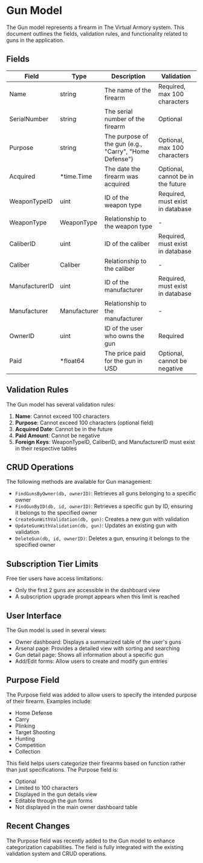 # Gun Model

The Gun model represents a firearm in The Virtual Armory system. This document outlines the fields, validation rules, and functionality related to guns in the application.

## Fields

| Field           | Type           | Description                                        | Validation                            |
|-----------------|----------------|----------------------------------------------------|---------------------------------------|
| Name            | string         | The name of the firearm                            | Required, max 100 characters          |
| SerialNumber    | string         | The serial number of the firearm                   | Optional                              |
| Purpose         | string         | The purpose of the gun (e.g., "Carry", "Home Defense") | Optional, max 100 characters     |
| Acquired        | *time.Time     | The date the firearm was acquired                  | Optional, cannot be in the future     |
| WeaponTypeID    | uint           | ID of the weapon type                              | Required, must exist in database      |
| WeaponType      | WeaponType     | Relationship to the weapon type                    | -                                     |
| CaliberID       | uint           | ID of the caliber                                  | Required, must exist in database      |
| Caliber         | Caliber        | Relationship to the caliber                        | -                                     |
| ManufacturerID  | uint           | ID of the manufacturer                             | Required, must exist in database      |
| Manufacturer    | Manufacturer   | Relationship to the manufacturer                   | -                                     |
| OwnerID         | uint           | ID of the user who owns the gun                    | Required                              |
| Paid            | *float64       | The price paid for the gun in USD                 | Optional, cannot be negative          |

## Validation Rules

The Gun model has several validation rules:

1. **Name**: Cannot exceed 100 characters
2. **Purpose**: Cannot exceed 100 characters (optional field)
3. **Acquired Date**: Cannot be in the future
4. **Paid Amount**: Cannot be negative
5. **Foreign Keys**: WeaponTypeID, CaliberID, and ManufacturerID must exist in their respective tables

## CRUD Operations

The following methods are available for Gun management:

- `FindGunsByOwner(db, ownerID)`: Retrieves all guns belonging to a specific owner
- `FindGunByID(db, id, ownerID)`: Retrieves a specific gun by ID, ensuring it belongs to the specified owner
- `CreateGunWithValidation(db, gun)`: Creates a new gun with validation
- `UpdateGunWithValidation(db, gun)`: Updates an existing gun with validation
- `DeleteGun(db, id, ownerID)`: Deletes a gun, ensuring it belongs to the specified owner

## Subscription Tier Limits

Free tier users have access limitations:
- Only the first 2 guns are accessible in the dashboard view
- A subscription upgrade prompt appears when this limit is reached

## User Interface

The Gun model is used in several views:
- Owner dashboard: Displays a summarized table of the user's guns
- Arsenal page: Provides a detailed view with sorting and searching
- Gun detail page: Shows all information about a specific gun
- Add/Edit forms: Allow users to create and modify gun entries

## Purpose Field

The Purpose field was added to allow users to specify the intended purpose of their firearm. Examples include:
- Home Defense
- Carry
- Plinking
- Target Shooting
- Hunting
- Competition
- Collection

This field helps users categorize their firearms based on function rather than just specifications. The Purpose field is:
- Optional
- Limited to 100 characters
- Displayed in the gun details view
- Editable through the gun forms
- Not displayed in the main owner dashboard table

## Recent Changes

The Purpose field was recently added to the Gun model to enhance categorization capabilities. The field is fully integrated with the existing validation system and CRUD operations. 